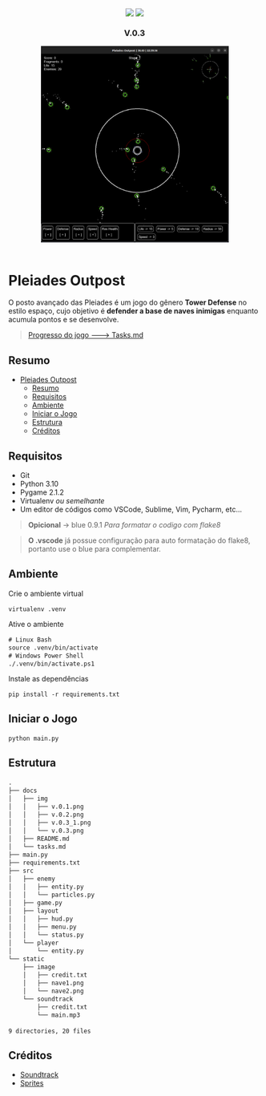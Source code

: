 <div align="center">
    <img align="center" src="https://img.shields.io/badge/Python-white?style=for-the-badge&logo=python&logoColor=yellow">
    <img align="center" src="https://img.shields.io/badge/Pygame-white?style=for-the-badge&logo=python&logoColor=orange">
</div>

<div align="center">
<h3>V.0.3</h3>
<img width=375 src="img/v.0.3.png">
</div>

<br>

# Pleiades Outpost

O posto avançado das Pleiades é um jogo do gênero **Tower Defense** no estilo espaço, cujo objetivo é **defender a base de naves inimigas** enquanto acumula pontos e se desenvolve.


> [Progresso do jogo ---> Tasks.md](tasks.md)


## Resumo
- [Pleiades Outpost](#pleiades-outpost)
  - [Resumo](#resumo)
  - [Requisitos](#requisitos)
  - [Ambiente](#ambiente)
  - [Iniciar o Jogo](#iniciar-o-jogo)
  - [Estrutura](#estrutura)
  - [Créditos](#créditos)


## Requisitos
- Git
- Python 3.10
- Pygame 2.1.2
- Virtualenv *ou semelhante*
- Um editor de códigos como VSCode, Sublime, Vim, Pycharm, etc...

> **Opicional**  -> blue 0.9.1  *Para formatar o codigo com flake8*

> **O .vscode** já possue configuração para auto formatação do flake8, portanto use o blue para complementar.

## Ambiente
Crie o ambiente virtual

```console
virtualenv .venv
```

Ative o ambiente 

```console
# Linux Bash
source .venv/bin/activate
# Windows Power Shell
./.venv/bin/activate.ps1
```

Instale as dependências

```console
pip install -r requirements.txt
```

## Iniciar o Jogo

```console
python main.py
```

## Estrutura

```console
.
├── docs
│   ├── img
│   │   ├── v.0.1.png
│   │   ├── v.0.2.png
│   │   ├── v.0.3_1.png
│   │   └── v.0.3.png
│   ├── README.md
│   └── tasks.md
├── main.py
├── requirements.txt
├── src
│   ├── enemy
│   │   ├── entity.py
│   │   └── particles.py
│   ├── game.py
│   ├── layout
│   │   ├── hud.py
│   │   ├── menu.py
│   │   └── status.py
│   └── player
│       └── entity.py
└── static
    ├── image
    │   ├── credit.txt
    │   ├── nave1.png
    │   └── nave2.png
    └── soundtrack
        ├── credit.txt
        └── main.mp3

9 directories, 20 files
```

## Créditos

- [Soundtrack](/static/soundtrack/credit.txt)
- [Sprites](/static/image/credit.txt)